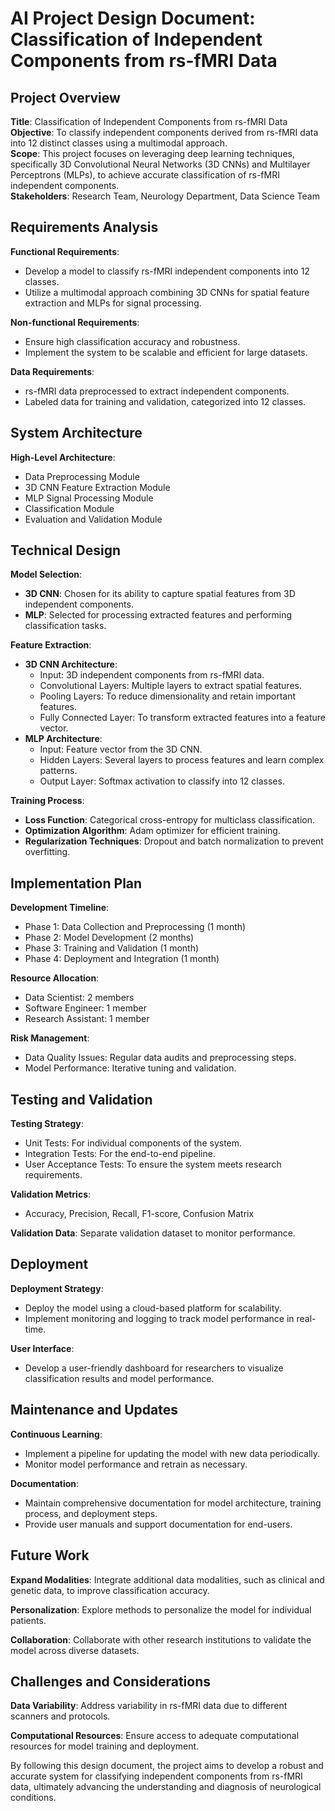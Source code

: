 # AI Project Design Document: Classification of Independent Components from rs-fMRI Data

## Project Overview
**Title**: Classification of Independent Components from rs-fMRI Data  
**Objective**: To classify independent components derived from rs-fMRI data into 12 distinct classes using a multimodal approach.  
**Scope**: This project focuses on leveraging deep learning techniques, specifically 3D Convolutional Neural Networks (3D CNNs) and Multilayer Perceptrons (MLPs), to achieve accurate classification of rs-fMRI independent components.  
**Stakeholders**: Research Team, Neurology Department, Data Science Team  

## Requirements Analysis
**Functional Requirements**:
- Develop a model to classify rs-fMRI independent components into 12 classes.
- Utilize a multimodal approach combining 3D CNNs for spatial feature extraction and MLPs for signal processing.

**Non-functional Requirements**:
- Ensure high classification accuracy and robustness.
- Implement the system to be scalable and efficient for large datasets.

**Data Requirements**:
- rs-fMRI data preprocessed to extract independent components.
- Labeled data for training and validation, categorized into 12 classes.

## System Architecture
**High-Level Architecture**:
- Data Preprocessing Module
- 3D CNN Feature Extraction Module
- MLP Signal Processing Module
- Classification Module
- Evaluation and Validation Module

## Technical Design
**Model Selection**:
- **3D CNN**: Chosen for its ability to capture spatial features from 3D independent components.
- **MLP**: Selected for processing extracted features and performing classification tasks.

**Feature Extraction**:
- **3D CNN Architecture**:
  - Input: 3D independent components from rs-fMRI data.
  - Convolutional Layers: Multiple layers to extract spatial features.
  - Pooling Layers: To reduce dimensionality and retain important features.
  - Fully Connected Layer: To transform extracted features into a feature vector.
- **MLP Architecture**:
  - Input: Feature vector from the 3D CNN.
  - Hidden Layers: Several layers to process features and learn complex patterns.
  - Output Layer: Softmax activation to classify into 12 classes.

**Training Process**:
- **Loss Function**: Categorical cross-entropy for multiclass classification.
- **Optimization Algorithm**: Adam optimizer for efficient training.
- **Regularization Techniques**: Dropout and batch normalization to prevent overfitting.

## Implementation Plan
**Development Timeline**:
- Phase 1: Data Collection and Preprocessing (1 month)
- Phase 2: Model Development (2 months)
- Phase 3: Training and Validation (1 month)
- Phase 4: Deployment and Integration (1 month)

**Resource Allocation**:
- Data Scientist: 2 members
- Software Engineer: 1 member
- Research Assistant: 1 member

**Risk Management**:
- Data Quality Issues: Regular data audits and preprocessing steps.
- Model Performance: Iterative tuning and validation.

## Testing and Validation
**Testing Strategy**:
- Unit Tests: For individual components of the system.
- Integration Tests: For the end-to-end pipeline.
- User Acceptance Tests: To ensure the system meets research requirements.

**Validation Metrics**:
- Accuracy, Precision, Recall, F1-score, Confusion Matrix

**Validation Data**: Separate validation dataset to monitor performance.

## Deployment
**Deployment Strategy**:
- Deploy the model using a cloud-based platform for scalability.
- Implement monitoring and logging to track model performance in real-time.

**User Interface**:
- Develop a user-friendly dashboard for researchers to visualize classification results and model performance.

## Maintenance and Updates
**Continuous Learning**:
- Implement a pipeline for updating the model with new data periodically.
- Monitor model performance and retrain as necessary.

**Documentation**:
- Maintain comprehensive documentation for model architecture, training process, and deployment steps.
- Provide user manuals and support documentation for end-users.

## Future Work
**Expand Modalities**: Integrate additional data modalities, such as clinical and genetic data, to improve classification accuracy.

**Personalization**: Explore methods to personalize the model for individual patients.

**Collaboration**: Collaborate with other research institutions to validate the model across diverse datasets.

## Challenges and Considerations
**Data Variability**: Address variability in rs-fMRI data due to different scanners and protocols.

**Computational Resources**: Ensure access to adequate computational resources for model training and deployment.

By following this design document, the project aims to develop a robust and accurate system for classifying independent components from rs-fMRI data, ultimately advancing the understanding and diagnosis of neurological conditions.


